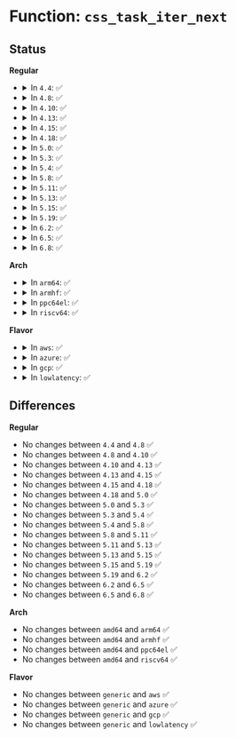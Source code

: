 # Function: <code>css_task_iter_next</code>

## Status
<b>Regular</b>
<ul>
<li>
<details>
<summary>In <code>4.4</code>: ✅</summary>

```c
struct task_struct *css_task_iter_next(struct css_task_iter *it);
```

**Collision:** Unique Global

**Inline:** No

**Transformation:** False

**Instances:**

```
In kernel/cgroup.c (ffffffff81118a10)
Location: kernel/cgroup.c:4106
Inline: False
Direct callers:
  - kernel/cgroup.c:pidlist_array_load
  - kernel/cgroup.c:cgroup_transfer_tasks
  - kernel/cgroup.c:cgroupstats_build
  - kernel/cgroup.c:cgroupstats_build
  - kernel/cgroup_freezer.c:freezer_apply_state
  - kernel/cgroup_freezer.c:freezer_apply_state
  - kernel/cgroup_freezer.c:freezer_read
  - kernel/cpuset.c:update_tasks_cpumask
  - kernel/cpuset.c:update_tasks_nodemask
  - kernel/cpuset.c:update_flag
  - mm/memcontrol.c:mem_cgroup_out_of_memory
  - net/core/netclassid_cgroup.c:update_classid
```
**Symbols:**

```
ffffffff81118a10-ffffffff81118a85: css_task_iter_next (STB_GLOBAL)
```
</details>
</li>
<li>
<details>
<summary>In <code>4.8</code>: ✅</summary>

```c
struct task_struct *css_task_iter_next(struct css_task_iter *it);
```

**Collision:** Unique Global

**Inline:** No

**Transformation:** False

**Instances:**

```
In kernel/cgroup.c (ffffffff81120540)
Location: kernel/cgroup.c:4295
Inline: False
Direct callers:
  - kernel/cgroup.c:cgroup_pidlist_start
  - kernel/cgroup.c:cgroupstats_build
  - kernel/cgroup.c:cgroupstats_build
  - kernel/cgroup.c:cgroup_transfer_tasks
  - kernel/cgroup_freezer.c:freezer_apply_state
  - kernel/cgroup_freezer.c:freezer_apply_state
  - kernel/cgroup_freezer.c:freezer_read
  - kernel/cpuset.c:update_flag
  - kernel/cpuset.c:update_tasks_nodemask
  - kernel/cpuset.c:update_tasks_cpumask
  - mm/memcontrol.c:mem_cgroup_out_of_memory
  - net/core/netclassid_cgroup.c:update_classid
```
**Symbols:**

```
ffffffff81120540-ffffffff811205b6: css_task_iter_next (STB_GLOBAL)
```
</details>
</li>
<li>
<details>
<summary>In <code>4.10</code>: ✅</summary>

```c
struct task_struct *css_task_iter_next(struct css_task_iter *it);
```

**Collision:** Unique Global

**Inline:** No

**Transformation:** False

**Instances:**

```
In kernel/cgroup.c (ffffffff81128a30)
Location: kernel/cgroup.c:4306
Inline: False
Direct callers:
  - kernel/cgroup.c:cgroup_pidlist_start
  - kernel/cgroup.c:cgroupstats_build
  - kernel/cgroup.c:cgroupstats_build
  - kernel/cgroup.c:cgroup_transfer_tasks
  - kernel/cgroup_freezer.c:freezer_apply_state
  - kernel/cgroup_freezer.c:freezer_apply_state
  - kernel/cgroup_freezer.c:freezer_read
  - kernel/cpuset.c:update_flag
  - kernel/cpuset.c:update_tasks_nodemask
  - kernel/cpuset.c:update_tasks_cpumask
  - mm/memcontrol.c:mem_cgroup_scan_tasks
  - net/core/netclassid_cgroup.c:write_classid
```
**Symbols:**

```
ffffffff81128a30-ffffffff81128aa6: css_task_iter_next (STB_GLOBAL)
```
</details>
</li>
<li>
<details>
<summary>In <code>4.13</code>: ✅</summary>

```c
struct task_struct *css_task_iter_next(struct css_task_iter *it);
```

**Collision:** Unique Global

**Inline:** No

**Transformation:** False

**Instances:**

```
In kernel/cgroup/cgroup.c (ffffffff81127f90)
Location: kernel/cgroup/cgroup.c:3793
Inline: False
Direct callers:
  - kernel/cgroup/cgroup.c:cgroup_procs_start
  - kernel/cgroup/cgroup-v1.c:cgroupstats_build
  - kernel/cgroup/cgroup-v1.c:cgroupstats_build
  - kernel/cgroup/cgroup-v1.c:cgroup_pidlist_start
  - kernel/cgroup/cgroup-v1.c:cgroup_transfer_tasks
  - kernel/cgroup/freezer.c:freezer_apply_state
  - kernel/cgroup/freezer.c:freezer_apply_state
  - kernel/cgroup/freezer.c:freezer_read
  - kernel/cgroup/cpuset.c:update_flag
  - kernel/cgroup/cpuset.c:update_tasks_nodemask
  - kernel/cgroup/cpuset.c:update_tasks_cpumask
  - mm/memcontrol.c:mem_cgroup_scan_tasks
  - net/core/netclassid_cgroup.c:write_classid
```
**Symbols:**

```
ffffffff81127f90-ffffffff81128006: css_task_iter_next (STB_GLOBAL)
```
</details>
</li>
<li>
<details>
<summary>In <code>4.15</code>: ✅</summary>

```c
struct task_struct *css_task_iter_next(struct css_task_iter *it);
```

**Collision:** Unique Global

**Inline:** No

**Transformation:** False

**Instances:**

```
In kernel/cgroup/cgroup.c (ffffffff811344c0)
Location: kernel/cgroup/cgroup.c:4208
Inline: False
Direct callers:
  - kernel/cgroup/cgroup-v1.c:cgroupstats_build
  - kernel/cgroup/cgroup-v1.c:pidlist_array_load
  - kernel/cgroup/cgroup-v1.c:cgroup_transfer_tasks
  - kernel/cgroup/freezer.c:unfreeze_cgroup
  - kernel/cgroup/freezer.c:freeze_cgroup
  - kernel/cgroup/freezer.c:update_if_frozen
  - kernel/cgroup/cpuset.c:update_tasks_flags
  - kernel/cgroup/cpuset.c:update_tasks_nodemask
  - kernel/cgroup/cpuset.c:update_tasks_cpumask
  - mm/memcontrol.c:mem_cgroup_scan_tasks
  - net/core/netclassid_cgroup.c:write_classid
```
**Symbols:**

```
ffffffff811344c0-ffffffff81134536: css_task_iter_next (STB_GLOBAL)
```
</details>
</li>
<li>
<details>
<summary>In <code>4.18</code>: ✅</summary>

```c
struct task_struct *css_task_iter_next(struct css_task_iter *it);
```

**Collision:** Unique Global

**Inline:** No

**Transformation:** False

**Instances:**

```
In kernel/cgroup/cgroup.c (ffffffff81142be0)
Location: kernel/cgroup/cgroup.c:4245
Inline: False
Direct callers:
  - kernel/cgroup/cgroup-v1.c:cgroupstats_build
  - kernel/cgroup/cgroup-v1.c:pidlist_array_load
  - kernel/cgroup/cgroup-v1.c:cgroup_transfer_tasks
  - kernel/cgroup/freezer.c:unfreeze_cgroup
  - kernel/cgroup/freezer.c:freeze_cgroup
  - kernel/cgroup/freezer.c:update_if_frozen
  - kernel/cgroup/cpuset.c:update_tasks_flags
  - kernel/cgroup/cpuset.c:update_tasks_nodemask
  - kernel/cgroup/cpuset.c:update_tasks_cpumask
  - mm/memcontrol.c:mem_cgroup_scan_tasks
  - net/core/netclassid_cgroup.c:write_classid
```
**Symbols:**

```
ffffffff81142be0-ffffffff81142c56: css_task_iter_next (STB_GLOBAL)
```
</details>
</li>
<li>
<details>
<summary>In <code>5.0</code>: ✅</summary>

```c
struct task_struct *css_task_iter_next(struct css_task_iter *it);
```

**Collision:** Unique Global

**Inline:** No

**Transformation:** False

**Instances:**

```
In kernel/cgroup/cgroup.c (ffffffff8114e710)
Location: kernel/cgroup/cgroup.c:4314
Inline: False
Direct callers:
  - kernel/cgroup/cgroup-v1.c:cgroupstats_build
  - kernel/cgroup/cgroup-v1.c:pidlist_array_load
  - kernel/cgroup/cgroup-v1.c:cgroup_transfer_tasks
  - kernel/cgroup/freezer.c:unfreeze_cgroup
  - kernel/cgroup/freezer.c:freeze_cgroup
  - kernel/cgroup/freezer.c:update_if_frozen
  - kernel/cgroup/cpuset.c:update_tasks_flags
  - kernel/cgroup/cpuset.c:update_tasks_nodemask
  - kernel/cgroup/cpuset.c:update_tasks_cpumask
  - mm/memcontrol.c:mem_cgroup_scan_tasks
  - net/core/netclassid_cgroup.c:write_classid
```
**Symbols:**

```
ffffffff8114e710-ffffffff8114e786: css_task_iter_next (STB_GLOBAL)
```
</details>
</li>
<li>
<details>
<summary>In <code>5.3</code>: ✅</summary>

```c
struct task_struct *css_task_iter_next(struct css_task_iter *it);
```

**Collision:** Unique Global

**Inline:** No

**Transformation:** False

**Instances:**

```
In kernel/cgroup/cgroup.c (ffffffff8115a250)
Location: kernel/cgroup/cgroup.c:4600
Inline: False
Direct callers:
  - kernel/cgroup/cgroup-v1.c:cgroupstats_build
  - kernel/cgroup/cgroup-v1.c:pidlist_array_load
  - kernel/cgroup/cgroup-v1.c:cgroup_transfer_tasks
  - kernel/cgroup/freezer.c:cgroup_do_freeze
  - kernel/cgroup/legacy_freezer.c:unfreeze_cgroup
  - kernel/cgroup/legacy_freezer.c:freeze_cgroup
  - kernel/cgroup/legacy_freezer.c:update_if_frozen
  - kernel/cgroup/cpuset.c:update_tasks_flags
  - kernel/cgroup/cpuset.c:update_tasks_nodemask
  - kernel/cgroup/cpuset.c:update_tasks_cpumask
  - mm/memcontrol.c:mem_cgroup_scan_tasks
  - net/core/netclassid_cgroup.c:write_classid
```
**Symbols:**

```
ffffffff8115a250-ffffffff8115a2e2: css_task_iter_next (STB_GLOBAL)
```
</details>
</li>
<li>
<details>
<summary>In <code>5.4</code>: ✅</summary>

```c
struct task_struct *css_task_iter_next(struct css_task_iter *it);
```

**Collision:** Unique Global

**Inline:** No

**Transformation:** False

**Instances:**

```
In kernel/cgroup/cgroup.c (ffffffff81165ef0)
Location: kernel/cgroup/cgroup.c:4611
Inline: False
Direct callers:
  - kernel/sched/core.c:uclamp_update_active_tasks
  - kernel/cgroup/cgroup-v1.c:cgroupstats_build
  - kernel/cgroup/cgroup-v1.c:pidlist_array_load
  - kernel/cgroup/cgroup-v1.c:cgroup_transfer_tasks
  - kernel/cgroup/freezer.c:cgroup_do_freeze
  - kernel/cgroup/legacy_freezer.c:unfreeze_cgroup
  - kernel/cgroup/legacy_freezer.c:freeze_cgroup
  - kernel/cgroup/legacy_freezer.c:update_if_frozen
  - kernel/cgroup/cpuset.c:update_tasks_flags
  - kernel/cgroup/cpuset.c:update_tasks_nodemask
  - kernel/cgroup/cpuset.c:update_tasks_cpumask
  - kernel/cgroup/cpuset.c:update_tasks_root_domain
  - mm/memcontrol.c:mem_cgroup_scan_tasks
  - net/core/netclassid_cgroup.c:write_classid
```
**Symbols:**

```
ffffffff81165ef0-ffffffff81165f82: css_task_iter_next (STB_GLOBAL)
```
</details>
</li>
<li>
<details>
<summary>In <code>5.8</code>: ✅</summary>

```c
struct task_struct *css_task_iter_next(struct css_task_iter *it);
```

**Collision:** Unique Global

**Inline:** No

**Transformation:** False

**Instances:**

```
In kernel/cgroup/cgroup.c (ffffffff81177010)
Location: kernel/cgroup/cgroup.c:4545
Inline: False
Direct callers:
  - kernel/sched/core.c:uclamp_update_active_tasks
  - kernel/cgroup/cgroup.c:__cgroup_procs_start
  - kernel/cgroup/cgroup-v1.c:cgroupstats_build
  - kernel/cgroup/cgroup-v1.c:pidlist_array_load
  - kernel/cgroup/cgroup-v1.c:cgroup_transfer_tasks
  - kernel/cgroup/freezer.c:cgroup_do_freeze
  - kernel/cgroup/legacy_freezer.c:unfreeze_cgroup
  - kernel/cgroup/legacy_freezer.c:freeze_cgroup
  - kernel/cgroup/legacy_freezer.c:update_if_frozen
  - kernel/cgroup/cpuset.c:update_tasks_flags
  - kernel/cgroup/cpuset.c:update_tasks_nodemask
  - kernel/cgroup/cpuset.c:update_tasks_cpumask
  - kernel/cgroup/cpuset.c:update_tasks_root_domain
  - mm/memcontrol.c:mem_cgroup_scan_tasks
  - net/core/netclassid_cgroup.c:write_classid
```
**Symbols:**

```
ffffffff81177010-ffffffff811770f7: css_task_iter_next (STB_GLOBAL)
```
</details>
</li>
<li>
<details>
<summary>In <code>5.11</code>: ✅</summary>

```c
struct task_struct *css_task_iter_next(struct css_task_iter *it);
```

**Collision:** Unique Global

**Inline:** No

**Transformation:** False

**Instances:**

```
In kernel/cgroup/cgroup.c (ffffffff81173cf0)
Location: kernel/cgroup/cgroup.c:4546
Inline: False
Direct callers:
  - kernel/sched/core.c:uclamp_update_active_tasks
  - kernel/cgroup/cgroup.c:__cgroup_procs_start
  - kernel/cgroup/cgroup-v1.c:cgroupstats_build
  - kernel/cgroup/cgroup-v1.c:pidlist_array_load
  - kernel/cgroup/cgroup-v1.c:cgroup_transfer_tasks
  - kernel/cgroup/freezer.c:cgroup_do_freeze
  - kernel/cgroup/legacy_freezer.c:unfreeze_cgroup
  - kernel/cgroup/legacy_freezer.c:freeze_cgroup
  - kernel/cgroup/legacy_freezer.c:update_if_frozen
  - kernel/cgroup/cpuset.c:update_tasks_flags
  - kernel/cgroup/cpuset.c:update_tasks_nodemask
  - kernel/cgroup/cpuset.c:update_tasks_cpumask
  - kernel/cgroup/cpuset.c:update_tasks_root_domain
  - mm/memcontrol.c:mem_cgroup_scan_tasks
  - net/core/netclassid_cgroup.c:write_classid
```
**Symbols:**

```
ffffffff81173cf0-ffffffff81173dd7: css_task_iter_next (STB_GLOBAL)
```
</details>
</li>
<li>
<details>
<summary>In <code>5.13</code>: ✅</summary>

```c
struct task_struct *css_task_iter_next(struct css_task_iter *it);
```

**Collision:** Unique Global

**Inline:** No

**Transformation:** False

**Instances:**

```
In kernel/cgroup/cgroup.c (ffffffff811748c0)
Location: kernel/cgroup/cgroup.c:4559
Inline: False
Direct callers:
  - kernel/sched/core.c:uclamp_update_active_tasks
  - kernel/cgroup/cgroup.c:__cgroup_procs_start
  - kernel/cgroup/cgroup-v1.c:cgroupstats_build
  - kernel/cgroup/cgroup-v1.c:pidlist_array_load
  - kernel/cgroup/cgroup-v1.c:cgroup_transfer_tasks
  - kernel/cgroup/freezer.c:cgroup_do_freeze
  - kernel/cgroup/legacy_freezer.c:unfreeze_cgroup
  - kernel/cgroup/legacy_freezer.c:freeze_cgroup
  - kernel/cgroup/legacy_freezer.c:update_if_frozen
  - kernel/cgroup/cpuset.c:update_tasks_flags
  - kernel/cgroup/cpuset.c:update_tasks_nodemask
  - kernel/cgroup/cpuset.c:update_tasks_cpumask
  - kernel/cgroup/cpuset.c:update_tasks_root_domain
  - mm/memcontrol.c:mem_cgroup_scan_tasks
  - net/core/netclassid_cgroup.c:write_classid
```
**Symbols:**

```
ffffffff811748c0-ffffffff811749a7: css_task_iter_next (STB_GLOBAL)
```
</details>
</li>
<li>
<details>
<summary>In <code>5.15</code>: ✅</summary>

```c
struct task_struct *css_task_iter_next(struct css_task_iter *it);
```

**Collision:** Unique Global

**Inline:** No

**Transformation:** False

**Instances:**

```
In kernel/cgroup/cgroup.c (ffffffff8119b990)
Location: kernel/cgroup/cgroup.c:4734
Inline: False
Direct callers:
  - kernel/sched/core.c:uclamp_update_active_tasks
  - kernel/cgroup/cgroup.c:__cgroup_procs_start
  - kernel/cgroup/cgroup.c:__cgroup_kill
  - kernel/cgroup/cgroup-v1.c:cgroupstats_build
  - kernel/cgroup/cgroup-v1.c:pidlist_array_load
  - kernel/cgroup/cgroup-v1.c:cgroup_transfer_tasks
  - kernel/cgroup/freezer.c:cgroup_do_freeze
  - kernel/cgroup/legacy_freezer.c:unfreeze_cgroup
  - kernel/cgroup/legacy_freezer.c:freeze_cgroup
  - kernel/cgroup/legacy_freezer.c:update_if_frozen
  - kernel/cgroup/cpuset.c:update_tasks_flags
  - kernel/cgroup/cpuset.c:update_tasks_nodemask
  - kernel/cgroup/cpuset.c:update_tasks_cpumask
  - kernel/cgroup/cpuset.c:update_tasks_root_domain
  - mm/memcontrol.c:mem_cgroup_scan_tasks
  - net/core/netclassid_cgroup.c:write_classid
```
**Symbols:**

```
ffffffff8119b990-ffffffff8119ba77: css_task_iter_next (STB_GLOBAL)
```
</details>
</li>
<li>
<details>
<summary>In <code>5.19</code>: ✅</summary>

```c
struct task_struct *css_task_iter_next(struct css_task_iter *it);
```

**Collision:** Unique Global

**Inline:** No

**Transformation:** False

**Instances:**

```
In kernel/cgroup/cgroup.c (ffffffff811cbbe0)
Location: kernel/cgroup/cgroup.c:4745
Inline: False
Direct callers:
  - kernel/sched/core.c:uclamp_update_active_tasks
  - kernel/cgroup/cgroup.c:__cgroup_procs_start
  - kernel/cgroup/cgroup.c:__cgroup_kill
  - kernel/cgroup/cgroup.c:__cgroup_kill
  - kernel/cgroup/cgroup-v1.c:cgroupstats_build
  - kernel/cgroup/cgroup-v1.c:cgroupstats_build
  - kernel/cgroup/cgroup-v1.c:pidlist_array_load
  - kernel/cgroup/cgroup-v1.c:cgroup_transfer_tasks
  - kernel/cgroup/freezer.c:cgroup_do_freeze
  - kernel/cgroup/freezer.c:cgroup_do_freeze
  - kernel/cgroup/legacy_freezer.c:unfreeze_cgroup
  - kernel/cgroup/legacy_freezer.c:freeze_cgroup
  - kernel/cgroup/legacy_freezer.c:update_if_frozen
  - kernel/cgroup/cpuset.c:update_tasks_flags
  - kernel/cgroup/cpuset.c:update_tasks_nodemask
  - kernel/cgroup/cpuset.c:update_tasks_nodemask
  - kernel/cgroup/cpuset.c:update_tasks_cpumask
  - kernel/cgroup/cpuset.c:update_tasks_root_domain
  - mm/memcontrol.c:mem_cgroup_scan_tasks
  - net/core/netclassid_cgroup.c:write_classid
  - net/core/netclassid_cgroup.c:write_classid
```
**Symbols:**

```
ffffffff811cbbe0-ffffffff811cbcc8: css_task_iter_next (STB_GLOBAL)
```
</details>
</li>
<li>
<details>
<summary>In <code>6.2</code>: ✅</summary>

```c
struct task_struct *css_task_iter_next(struct css_task_iter *it);
```

**Collision:** Unique Global

**Inline:** No

**Transformation:** False

**Instances:**

```
In kernel/cgroup/cgroup.c (ffffffff8120f090)
Location: kernel/cgroup/cgroup.c:4942
Inline: False
Direct callers:
  - kernel/sched/core.c:uclamp_update_active_tasks
  - kernel/cgroup/cgroup.c:__cgroup_procs_start
  - kernel/cgroup/cgroup.c:__cgroup_kill
  - kernel/cgroup/cgroup.c:__cgroup_kill
  - kernel/cgroup/cgroup-v1.c:cgroupstats_build
  - kernel/cgroup/cgroup-v1.c:cgroupstats_build
  - kernel/cgroup/cgroup-v1.c:pidlist_array_load
  - kernel/cgroup/cgroup-v1.c:cgroup_transfer_tasks
  - kernel/cgroup/freezer.c:cgroup_do_freeze
  - kernel/cgroup/freezer.c:cgroup_do_freeze
  - kernel/cgroup/legacy_freezer.c:unfreeze_cgroup
  - kernel/cgroup/legacy_freezer.c:freeze_cgroup
  - kernel/cgroup/legacy_freezer.c:update_if_frozen
  - kernel/cgroup/legacy_freezer.c:update_if_frozen
  - kernel/cgroup/cpuset.c:update_tasks_flags
  - kernel/cgroup/cpuset.c:update_tasks_flags
  - kernel/cgroup/cpuset.c:update_tasks_nodemask
  - kernel/cgroup/cpuset.c:update_tasks_nodemask
  - kernel/cgroup/cpuset.c:update_tasks_cpumask
  - kernel/cgroup/cpuset.c:update_tasks_cpumask
  - kernel/cgroup/cpuset.c:update_tasks_root_domain
  - mm/memcontrol.c:mem_cgroup_scan_tasks
  - net/core/netclassid_cgroup.c:write_classid
  - net/core/netclassid_cgroup.c:write_classid
```
**Symbols:**

```
ffffffff8120f090-ffffffff8120f178: css_task_iter_next (STB_GLOBAL)
```
</details>
</li>
<li>
<details>
<summary>In <code>6.5</code>: ✅</summary>

```c
struct task_struct *css_task_iter_next(struct css_task_iter *it);
```

**Collision:** Unique Global

**Inline:** No

**Transformation:** False

**Instances:**

```
In kernel/cgroup/cgroup.c (ffffffff81224aa0)
Location: kernel/cgroup/cgroup.c:4919
Inline: False
Direct callers:
  - kernel/sched/core.c:uclamp_update_active_tasks
  - kernel/cgroup/cgroup.c:__cgroup_procs_start
  - kernel/cgroup/cgroup.c:__cgroup_kill
  - kernel/cgroup/cgroup.c:__cgroup_kill
  - kernel/cgroup/cgroup-v1.c:cgroupstats_build
  - kernel/cgroup/cgroup-v1.c:cgroupstats_build
  - kernel/cgroup/cgroup-v1.c:pidlist_array_load
  - kernel/cgroup/cgroup-v1.c:cgroup_transfer_tasks
  - kernel/cgroup/freezer.c:cgroup_do_freeze
  - kernel/cgroup/freezer.c:cgroup_do_freeze
  - kernel/cgroup/legacy_freezer.c:unfreeze_cgroup
  - kernel/cgroup/legacy_freezer.c:freeze_cgroup
  - kernel/cgroup/legacy_freezer.c:update_if_frozen
  - kernel/cgroup/legacy_freezer.c:update_if_frozen
  - kernel/cgroup/cpuset.c:update_tasks_flags
  - kernel/cgroup/cpuset.c:update_tasks_flags
  - kernel/cgroup/cpuset.c:update_tasks_nodemask
  - kernel/cgroup/cpuset.c:update_tasks_nodemask
  - kernel/cgroup/cpuset.c:update_tasks_cpumask
  - kernel/cgroup/cpuset.c:dl_update_tasks_root_domain
  - mm/memcontrol.c:mem_cgroup_scan_tasks
  - net/core/netclassid_cgroup.c:write_classid
  - net/core/netclassid_cgroup.c:write_classid
```
**Symbols:**

```
ffffffff81224aa0-ffffffff81224b88: css_task_iter_next (STB_GLOBAL)
```
</details>
</li>
<li>
<details>
<summary>In <code>6.8</code>: ✅</summary>

```c
struct task_struct *css_task_iter_next(struct css_task_iter *it);
```

**Collision:** Unique Global

**Inline:** No

**Transformation:** False

**Instances:**

```
In kernel/cgroup/cgroup.c (ffffffff8123c790)
Location: kernel/cgroup/cgroup.c:4951
Inline: False
Direct callers:
  - kernel/sched/core.c:uclamp_update_active_tasks
  - kernel/cgroup/cgroup.c:__cgroup_procs_start
  - kernel/cgroup/cgroup.c:__cgroup_kill
  - kernel/cgroup/cgroup.c:__cgroup_kill
  - kernel/cgroup/cgroup-v1.c:cgroupstats_build
  - kernel/cgroup/cgroup-v1.c:cgroupstats_build
  - kernel/cgroup/cgroup-v1.c:pidlist_array_load
  - kernel/cgroup/cgroup-v1.c:cgroup_transfer_tasks
  - kernel/cgroup/freezer.c:cgroup_do_freeze
  - kernel/cgroup/freezer.c:cgroup_do_freeze
  - kernel/cgroup/legacy_freezer.c:unfreeze_cgroup
  - kernel/cgroup/legacy_freezer.c:freeze_cgroup
  - kernel/cgroup/legacy_freezer.c:update_if_frozen
  - kernel/cgroup/legacy_freezer.c:update_if_frozen
  - kernel/cgroup/cpuset.c:update_tasks_flags
  - kernel/cgroup/cpuset.c:update_tasks_flags
  - kernel/cgroup/cpuset.c:update_tasks_nodemask
  - kernel/cgroup/cpuset.c:update_tasks_nodemask
  - kernel/cgroup/cpuset.c:update_tasks_cpumask
  - kernel/cgroup/cpuset.c:update_tasks_cpumask
  - kernel/cgroup/cpuset.c:dl_update_tasks_root_domain
  - kernel/bpf/task_iter.c:bpf_iter_css_task_next
  - mm/memcontrol.c:mem_cgroup_scan_tasks
  - net/core/netclassid_cgroup.c:write_classid
```
**Symbols:**

```
ffffffff8123c790-ffffffff8123c87f: css_task_iter_next (STB_GLOBAL)
```
</details>
</li>
</ul>
<b>Arch</b>
<ul>
<li>
<details>
<summary>In <code>arm64</code>: ✅</summary>

```c
struct task_struct *css_task_iter_next(struct css_task_iter *it);
```

**Collision:** Unique Global

**Inline:** No

**Transformation:** False

**Instances:**

```
In kernel/cgroup/cgroup.c (ffff8000101d7a80)
Location: kernel/cgroup/cgroup.c:4611
Inline: False
Direct callers:
  - kernel/sched/core.c:uclamp_update_active_tasks
  - kernel/cgroup/cgroup-v1.c:cgroupstats_build
  - kernel/cgroup/cgroup-v1.c:cgroupstats_build
  - kernel/cgroup/cgroup-v1.c:pidlist_array_load
  - kernel/cgroup/cgroup-v1.c:cgroup_transfer_tasks
  - kernel/cgroup/freezer.c:cgroup_do_freeze
  - kernel/cgroup/freezer.c:cgroup_do_freeze
  - kernel/cgroup/legacy_freezer.c:unfreeze_cgroup
  - kernel/cgroup/legacy_freezer.c:freeze_cgroup
  - kernel/cgroup/legacy_freezer.c:update_if_frozen
  - kernel/cgroup/cpuset.c:update_tasks_flags
  - kernel/cgroup/cpuset.c:update_tasks_nodemask
  - kernel/cgroup/cpuset.c:update_tasks_nodemask
  - kernel/cgroup/cpuset.c:update_tasks_cpumask
  - kernel/cgroup/cpuset.c:update_tasks_root_domain
  - mm/memcontrol.c:mem_cgroup_scan_tasks
  - net/core/netclassid_cgroup.c:write_classid
```
**Symbols:**

```
ffff8000101d7a80-ffff8000101d7b80: css_task_iter_next (STB_GLOBAL)
```
</details>
</li>
<li>
<details>
<summary>In <code>armhf</code>: ✅</summary>

```c
struct task_struct *css_task_iter_next(struct css_task_iter *it);
```

**Collision:** Unique Global

**Inline:** No

**Transformation:** False

**Instances:**

```
In kernel/cgroup/cgroup.c (c041a788)
Location: kernel/cgroup/cgroup.c:4611
Inline: False
Direct callers:
  - kernel/sched/core.c:cpu_util_update_eff
  - kernel/cgroup/cgroup.c:__cgroup_procs_start
  - kernel/cgroup/cgroup-v1.c:cgroupstats_build
  - kernel/cgroup/cgroup-v1.c:cgroupstats_build
  - kernel/cgroup/cgroup-v1.c:cgroup_pidlist_start
  - kernel/cgroup/cgroup-v1.c:cgroup_transfer_tasks
  - kernel/cgroup/freezer.c:cgroup_freeze
  - kernel/cgroup/freezer.c:cgroup_freeze
  - kernel/cgroup/legacy_freezer.c:freezer_apply_state
  - kernel/cgroup/legacy_freezer.c:freezer_apply_state
  - kernel/cgroup/legacy_freezer.c:freezer_read
  - kernel/cgroup/cpuset.c:update_flag
  - kernel/cgroup/cpuset.c:update_tasks_nodemask
  - kernel/cgroup/cpuset.c:update_tasks_nodemask
  - kernel/cgroup/cpuset.c:update_tasks_cpumask
  - mm/memcontrol.c:mem_cgroup_scan_tasks
  - net/core/netclassid_cgroup.c:write_classid
```
**Symbols:**

```
c041a788-c041a848: css_task_iter_next (STB_GLOBAL)
```
</details>
</li>
<li>
<details>
<summary>In <code>ppc64el</code>: ✅</summary>

```c
struct task_struct *css_task_iter_next(struct css_task_iter *it);
```

**Collision:** Unique Global

**Inline:** No

**Transformation:** False

**Instances:**

```
In kernel/cgroup/cgroup.c (c000000000244830)
Location: kernel/cgroup/cgroup.c:4611
Inline: False
Direct callers:
  - kernel/sched/core.c:uclamp_update_active_tasks
  - kernel/cgroup/cgroup-v1.c:cgroupstats_build
  - kernel/cgroup/cgroup-v1.c:cgroupstats_build
  - kernel/cgroup/cgroup-v1.c:pidlist_array_load
  - kernel/cgroup/cgroup-v1.c:cgroup_transfer_tasks
  - kernel/cgroup/freezer.c:cgroup_do_freeze
  - kernel/cgroup/freezer.c:cgroup_do_freeze
  - kernel/cgroup/legacy_freezer.c:unfreeze_cgroup
  - kernel/cgroup/legacy_freezer.c:freeze_cgroup
  - kernel/cgroup/legacy_freezer.c:update_if_frozen
  - kernel/cgroup/cpuset.c:update_tasks_flags
  - kernel/cgroup/cpuset.c:update_tasks_nodemask
  - kernel/cgroup/cpuset.c:update_tasks_nodemask
  - kernel/cgroup/cpuset.c:update_tasks_cpumask
  - kernel/cgroup/cpuset.c:update_tasks_root_domain
  - mm/memcontrol.c:mem_cgroup_scan_tasks
  - net/core/netclassid_cgroup.c:write_classid
```
**Symbols:**

```
c000000000244830-c000000000244960: css_task_iter_next (STB_GLOBAL)
```
</details>
</li>
<li>
<details>
<summary>In <code>riscv64</code>: ✅</summary>

```c
struct task_struct *css_task_iter_next(struct css_task_iter *it);
```

**Collision:** Unique Global

**Inline:** No

**Transformation:** False

**Instances:**

```
In kernel/cgroup/cgroup.c (ffffffe000150b4c)
Location: kernel/cgroup/cgroup.c:4611
Inline: False
Direct callers:
  - kernel/cgroup/cgroup-v1.c:cgroupstats_build
  - kernel/cgroup/cgroup-v1.c:cgroupstats_build
  - kernel/cgroup/cgroup-v1.c:pidlist_array_load
  - kernel/cgroup/cgroup-v1.c:cgroup_transfer_tasks
  - kernel/cgroup/freezer.c:cgroup_do_freeze
  - kernel/cgroup/freezer.c:cgroup_do_freeze
  - kernel/cgroup/legacy_freezer.c:unfreeze_cgroup
  - kernel/cgroup/legacy_freezer.c:freeze_cgroup
  - kernel/cgroup/legacy_freezer.c:update_if_frozen
  - kernel/cgroup/cpuset.c:update_tasks_flags
  - kernel/cgroup/cpuset.c:update_tasks_flags
  - kernel/cgroup/cpuset.c:update_tasks_nodemask
  - kernel/cgroup/cpuset.c:update_tasks_nodemask
  - kernel/cgroup/cpuset.c:update_tasks_cpumask
  - kernel/cgroup/cpuset.c:update_tasks_root_domain
  - mm/memcontrol.c:mem_cgroup_scan_tasks
  - net/core/netclassid_cgroup.c:write_classid
```
**Symbols:**

```
ffffffe000150b4c-ffffffe000150c24: css_task_iter_next (STB_GLOBAL)
```
</details>
</li>
</ul>
<b>Flavor</b>
<ul>
<li>
<details>
<summary>In <code>aws</code>: ✅</summary>

```c
struct task_struct *css_task_iter_next(struct css_task_iter *it);
```

**Collision:** Unique Global

**Inline:** No

**Transformation:** False

**Instances:**

```
In kernel/cgroup/cgroup.c (ffffffff8115e510)
Location: kernel/cgroup/cgroup.c:4611
Inline: False
Direct callers:
  - kernel/sched/core.c:uclamp_update_active_tasks
  - kernel/cgroup/cgroup-v1.c:cgroupstats_build
  - kernel/cgroup/cgroup-v1.c:pidlist_array_load
  - kernel/cgroup/cgroup-v1.c:cgroup_transfer_tasks
  - kernel/cgroup/freezer.c:cgroup_do_freeze
  - kernel/cgroup/legacy_freezer.c:unfreeze_cgroup
  - kernel/cgroup/legacy_freezer.c:freeze_cgroup
  - kernel/cgroup/legacy_freezer.c:update_if_frozen
  - kernel/cgroup/cpuset.c:update_tasks_flags
  - kernel/cgroup/cpuset.c:update_tasks_nodemask
  - kernel/cgroup/cpuset.c:update_tasks_cpumask
  - kernel/cgroup/cpuset.c:update_tasks_root_domain
  - mm/memcontrol.c:mem_cgroup_scan_tasks
  - net/core/netclassid_cgroup.c:write_classid
```
**Symbols:**

```
ffffffff8115e510-ffffffff8115e5a2: css_task_iter_next (STB_GLOBAL)
```
</details>
</li>
<li>
<details>
<summary>In <code>azure</code>: ✅</summary>

```c
struct task_struct *css_task_iter_next(struct css_task_iter *it);
```

**Collision:** Unique Global

**Inline:** No

**Transformation:** False

**Instances:**

```
In kernel/cgroup/cgroup.c (ffffffff811517d0)
Location: kernel/cgroup/cgroup.c:4611
Inline: False
Direct callers:
  - kernel/sched/core.c:uclamp_update_active_tasks
  - kernel/cgroup/cgroup-v1.c:cgroupstats_build
  - kernel/cgroup/cgroup-v1.c:pidlist_array_load
  - kernel/cgroup/cgroup-v1.c:cgroup_transfer_tasks
  - kernel/cgroup/freezer.c:cgroup_do_freeze
  - kernel/cgroup/legacy_freezer.c:unfreeze_cgroup
  - kernel/cgroup/legacy_freezer.c:freeze_cgroup
  - kernel/cgroup/legacy_freezer.c:update_if_frozen
  - kernel/cgroup/cpuset.c:update_tasks_flags
  - kernel/cgroup/cpuset.c:update_tasks_nodemask
  - kernel/cgroup/cpuset.c:update_tasks_cpumask
  - kernel/cgroup/cpuset.c:update_tasks_root_domain
  - mm/memcontrol.c:mem_cgroup_scan_tasks
  - net/core/netclassid_cgroup.c:write_classid
```
**Symbols:**

```
ffffffff811517d0-ffffffff8115185c: css_task_iter_next (STB_GLOBAL)
```
</details>
</li>
<li>
<details>
<summary>In <code>gcp</code>: ✅</summary>

```c
struct task_struct *css_task_iter_next(struct css_task_iter *it);
```

**Collision:** Unique Global

**Inline:** No

**Transformation:** False

**Instances:**

```
In kernel/cgroup/cgroup.c (ffffffff8115c2e0)
Location: kernel/cgroup/cgroup.c:4611
Inline: False
Direct callers:
  - kernel/cgroup/cgroup-v1.c:cgroupstats_build
  - kernel/cgroup/cgroup-v1.c:pidlist_array_load
  - kernel/cgroup/cgroup-v1.c:cgroup_transfer_tasks
  - kernel/cgroup/freezer.c:cgroup_do_freeze
  - kernel/cgroup/legacy_freezer.c:unfreeze_cgroup
  - kernel/cgroup/legacy_freezer.c:freeze_cgroup
  - kernel/cgroup/legacy_freezer.c:update_if_frozen
  - kernel/cgroup/cpuset.c:update_tasks_flags
  - kernel/cgroup/cpuset.c:update_tasks_nodemask
  - kernel/cgroup/cpuset.c:update_tasks_cpumask
  - kernel/cgroup/cpuset.c:update_tasks_root_domain
  - mm/memcontrol.c:mem_cgroup_scan_tasks
  - net/core/netclassid_cgroup.c:write_classid
```
**Symbols:**

```
ffffffff8115c2e0-ffffffff8115c372: css_task_iter_next (STB_GLOBAL)
```
</details>
</li>
<li>
<details>
<summary>In <code>lowlatency</code>: ✅</summary>

```c
struct task_struct *css_task_iter_next(struct css_task_iter *it);
```

**Collision:** Unique Global

**Inline:** No

**Transformation:** False

**Instances:**

```
In kernel/cgroup/cgroup.c (ffffffff81169410)
Location: kernel/cgroup/cgroup.c:4611
Inline: False
Direct callers:
  - kernel/sched/core.c:uclamp_update_active_tasks
  - kernel/cgroup/cgroup-v1.c:cgroupstats_build
  - kernel/cgroup/cgroup-v1.c:pidlist_array_load
  - kernel/cgroup/cgroup-v1.c:cgroup_transfer_tasks
  - kernel/cgroup/freezer.c:cgroup_do_freeze
  - kernel/cgroup/legacy_freezer.c:unfreeze_cgroup
  - kernel/cgroup/legacy_freezer.c:freeze_cgroup
  - kernel/cgroup/legacy_freezer.c:update_if_frozen
  - kernel/cgroup/cpuset.c:update_tasks_flags
  - kernel/cgroup/cpuset.c:update_tasks_nodemask
  - kernel/cgroup/cpuset.c:update_tasks_cpumask
  - kernel/cgroup/cpuset.c:update_tasks_root_domain
  - mm/memcontrol.c:mem_cgroup_scan_tasks
  - net/core/netclassid_cgroup.c:write_classid
```
**Symbols:**

```
ffffffff81169410-ffffffff81169499: css_task_iter_next (STB_GLOBAL)
```
</details>
</li>
</ul>

## Differences
<b>Regular</b>
<ul>
<li>
No changes between <code>4.4</code> and <code>4.8</code> ✅
</li>
<li>
No changes between <code>4.8</code> and <code>4.10</code> ✅
</li>
<li>
No changes between <code>4.10</code> and <code>4.13</code> ✅
</li>
<li>
No changes between <code>4.13</code> and <code>4.15</code> ✅
</li>
<li>
No changes between <code>4.15</code> and <code>4.18</code> ✅
</li>
<li>
No changes between <code>4.18</code> and <code>5.0</code> ✅
</li>
<li>
No changes between <code>5.0</code> and <code>5.3</code> ✅
</li>
<li>
No changes between <code>5.3</code> and <code>5.4</code> ✅
</li>
<li>
No changes between <code>5.4</code> and <code>5.8</code> ✅
</li>
<li>
No changes between <code>5.8</code> and <code>5.11</code> ✅
</li>
<li>
No changes between <code>5.11</code> and <code>5.13</code> ✅
</li>
<li>
No changes between <code>5.13</code> and <code>5.15</code> ✅
</li>
<li>
No changes between <code>5.15</code> and <code>5.19</code> ✅
</li>
<li>
No changes between <code>5.19</code> and <code>6.2</code> ✅
</li>
<li>
No changes between <code>6.2</code> and <code>6.5</code> ✅
</li>
<li>
No changes between <code>6.5</code> and <code>6.8</code> ✅
</li>
</ul>
<b>Arch</b>
<ul>
<li>
No changes between <code>amd64</code> and <code>arm64</code> ✅
</li>
<li>
No changes between <code>amd64</code> and <code>armhf</code> ✅
</li>
<li>
No changes between <code>amd64</code> and <code>ppc64el</code> ✅
</li>
<li>
No changes between <code>amd64</code> and <code>riscv64</code> ✅
</li>
</ul>
<b>Flavor</b>
<ul>
<li>
No changes between <code>generic</code> and <code>aws</code> ✅
</li>
<li>
No changes between <code>generic</code> and <code>azure</code> ✅
</li>
<li>
No changes between <code>generic</code> and <code>gcp</code> ✅
</li>
<li>
No changes between <code>generic</code> and <code>lowlatency</code> ✅
</li>
</ul>

